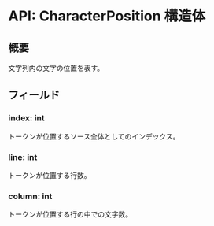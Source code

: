 # API: CharacterPosition 構造体

## 概要

文字列内の文字の位置を表す。

## フィールド

### index: int

トークンが位置するソース全体としてのインデックス。

### line: int

トークンが位置する行数。

### column: int

トークンが位置する行の中での文字数。
